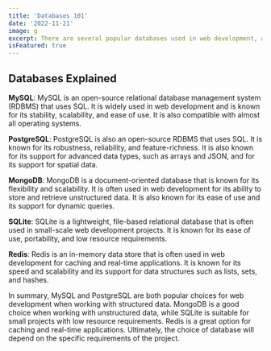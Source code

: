 ```yaml
---
title: 'Databases 101'
date: '2022-11-21'
image: g
excerpt: There are several popular databases used in web development, and each has its strengths and weaknesses. 
isFeatured: true
---
```

## Databases Explained

**MySQL**: MySQL is an open-source relational database management system (RDBMS) that uses SQL. It is widely used in web development and is known for its stability, scalability, and ease of use. It is also compatible with almost all operating systems.

**PostgreSQL**: PostgreSQL is also an open-source RDBMS that uses SQL. It is known for its robustness, reliability, and feature-richness. It is also known for its support for advanced data types, such as arrays and JSON, and for its support for spatial data.

**MongoDB**: MongoDB is a document-oriented database that is known for its flexibility and scalability. It is often used in web development for its ability to store and retrieve unstructured data. It is also known for its ease of use and its support for dynamic queries.

**SQLite**: SQLite is a lightweight, file-based relational database that is often used in small-scale web development projects. It is known for its ease of use, portability, and low resource requirements.

**Redis**: Redis is an in-memory data store that is often used in web development for caching and real-time applications. It is known for its speed and scalability and its support for data structures such as lists, sets, and hashes.

In summary, MySQL and PostgreSQL are both popular choices for web development when working with structured data. MongoDB is a good choice when working with unstructured data, while SQLite is suitable for small projects with low resource requirements. Redis is a great option for caching and real-time applications. Ultimately, the choice of database will depend on the specific requirements of the project.